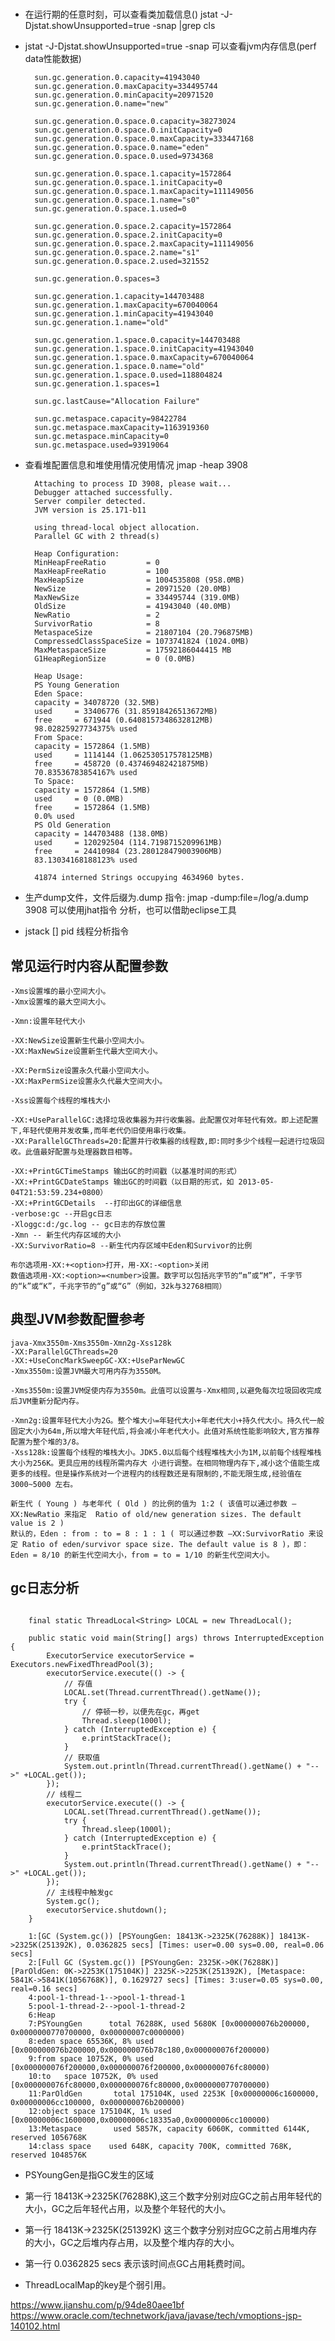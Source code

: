 # 

## 
* 在运行期的任意时刻，可以查看类加载信息()
    jstat -J-Djstat.showUnsupported=true -snap <pid> |grep cls
* jstat -J-Djstat.showUnsupported=true -snap <pid> 可以查看jvm内存信息(perf data性能数据)
  
  ```
    sun.gc.generation.0.capacity=41943040
    sun.gc.generation.0.maxCapacity=334495744
    sun.gc.generation.0.minCapacity=20971520
    sun.gc.generation.0.name="new"

    sun.gc.generation.0.space.0.capacity=38273024
    sun.gc.generation.0.space.0.initCapacity=0
    sun.gc.generation.0.space.0.maxCapacity=333447168
    sun.gc.generation.0.space.0.name="eden"
    sun.gc.generation.0.space.0.used=9734368

    sun.gc.generation.0.space.1.capacity=1572864
    sun.gc.generation.0.space.1.initCapacity=0
    sun.gc.generation.0.space.1.maxCapacity=111149056
    sun.gc.generation.0.space.1.name="s0"
    sun.gc.generation.0.space.1.used=0

    sun.gc.generation.0.space.2.capacity=1572864
    sun.gc.generation.0.space.2.initCapacity=0
    sun.gc.generation.0.space.2.maxCapacity=111149056
    sun.gc.generation.0.space.2.name="s1"
    sun.gc.generation.0.space.2.used=321552

    sun.gc.generation.0.spaces=3

    sun.gc.generation.1.capacity=144703488
    sun.gc.generation.1.maxCapacity=670040064
    sun.gc.generation.1.minCapacity=41943040
    sun.gc.generation.1.name="old"

    sun.gc.generation.1.space.0.capacity=144703488
    sun.gc.generation.1.space.0.initCapacity=41943040
    sun.gc.generation.1.space.0.maxCapacity=670040064
    sun.gc.generation.1.space.0.name="old"
    sun.gc.generation.1.space.0.used=118804824
    sun.gc.generation.1.spaces=1

    sun.gc.lastCause="Allocation Failure"

    sun.gc.metaspace.capacity=98422784
    sun.gc.metaspace.maxCapacity=1163919360
    sun.gc.metaspace.minCapacity=0
    sun.gc.metaspace.used=93919064

  ```
* 查看堆配置信息和堆使用情况使用情况 jmap -heap 3908
  ```
    Attaching to process ID 3908, please wait...
    Debugger attached successfully.
    Server compiler detected.
    JVM version is 25.171-b11

    using thread-local object allocation.
    Parallel GC with 2 thread(s)

    Heap Configuration:
    MinHeapFreeRatio         = 0
    MaxHeapFreeRatio         = 100
    MaxHeapSize              = 1004535808 (958.0MB)
    NewSize                  = 20971520 (20.0MB)
    MaxNewSize               = 334495744 (319.0MB)
    OldSize                  = 41943040 (40.0MB)
    NewRatio                 = 2
    SurvivorRatio            = 8
    MetaspaceSize            = 21807104 (20.796875MB)
    CompressedClassSpaceSize = 1073741824 (1024.0MB)
    MaxMetaspaceSize         = 17592186044415 MB
    G1HeapRegionSize         = 0 (0.0MB)

    Heap Usage:
    PS Young Generation
    Eden Space:
    capacity = 34078720 (32.5MB)
    used     = 33406776 (31.85918426513672MB)
    free     = 671944 (0.6408157348632812MB)
    98.02825927734375% used
    From Space:
    capacity = 1572864 (1.5MB)
    used     = 1114144 (1.062530517578125MB)
    free     = 458720 (0.437469482421875MB)
    70.83536783854167% used
    To Space:
    capacity = 1572864 (1.5MB)
    used     = 0 (0.0MB)
    free     = 1572864 (1.5MB)
    0.0% used
    PS Old Generation
    capacity = 144703488 (138.0MB)
    used     = 120292504 (114.7198715209961MB)
    free     = 24410984 (23.280128479003906MB)
    83.13034168188123% used

    41874 interned Strings occupying 4634960 bytes.
  ```
* 生产dump文件，文件后缀为.dump  指令: jmap -dump:file=/log/a.dump 3908 可以使用jhat指令 分析，也可以借助eclipse工具

* jstack [] pid 线程分析指令





## 常见运行时内容从配置参数

    -Xms设置堆的最小空间大小。  
    -Xmx设置堆的最大空间大小。  

    -Xmn:设置年轻代大小  
    
    -XX:NewSize设置新生代最小空间大小。  
    -XX:MaxNewSize设置新生代最大空间大小。  
    
    -XX:PermSize设置永久代最小空间大小。  
    -XX:MaxPermSize设置永久代最大空间大小。  
    
    -Xss设置每个线程的堆栈大小  
    
    -XX:+UseParallelGC:选择垃圾收集器为并行收集器。此配置仅对年轻代有效。即上述配置下,年轻代使用并发收集,而年老代仍旧使用串行收集。  
    -XX:ParallelGCThreads=20:配置并行收集器的线程数,即:同时多少个线程一起进行垃圾回收。此值最好配置与处理器数目相等。  

    -XX:+PrintGCTimeStamps 输出GC的时间戳（以基准时间的形式）  
    -XX:+PrintGCDateStamps 输出GC的时间戳（以日期的形式，如 2013-05-04T21:53:59.234+0800）  
    -XX:+PrintGCDetails  --打印出GC的详细信息  
    -verbose:gc --开启gc日志  
    -Xloggc:d:/gc.log -- gc日志的存放位置  
    -Xmn -- 新生代内存区域的大小  
    -XX:SurvivorRatio=8 --新生代内存区域中Eden和Survivor的比例  

    布尔选项用-XX:+<option>打开，用-XX:-<option>关闭  
    数值选项用-XX:<option>=<number>设置。数字可以包括兆字节的“m”或“M”，千字节的“k”或“K”，千兆字节的“g”或“G”（例如，32k与32768相同）  

## 典型JVM参数配置参考

    java-Xmx3550m-Xms3550m-Xmn2g-Xss128k  
    -XX:ParallelGCThreads=20  
    -XX:+UseConcMarkSweepGC-XX:+UseParNewGC  
    -Xmx3550m:设置JVM最大可用内存为3550M。  

    -Xms3550m:设置JVM促使内存为3550m。此值可以设置与-Xmx相同,以避免每次垃圾回收完成后JVM重新分配内存。  

    -Xmn2g:设置年轻代大小为2G。整个堆大小=年轻代大小+年老代大小+持久代大小。持久代一般固定大小为64m,所以增大年轻代后,将会减小年老代大小。此值对系统性能影响较大,官方推荐配置为整个堆的3/8。  
    -Xss128k:设置每个线程的堆栈大小。JDK5.0以后每个线程堆栈大小为1M,以前每个线程堆栈大小为256K。更具应用的线程所需内存大 小进行调整。在相同物理内存下,减小这个值能生成更多的线程。但是操作系统对一个进程内的线程数还是有限制的,不能无限生成,经验值在3000~5000 左右。  

    新生代 ( Young ) 与老年代 ( Old ) 的比例的值为 1:2 ( 该值可以通过参数 –XX:NewRatio 来指定  Ratio of old/new generation sizes. The default value is 2 )  
    默认的，Eden : from : to = 8 : 1 : 1 ( 可以通过参数 –XX:SurvivorRatio 来设定 Ratio of eden/survivor space size. The default value is 8 )，即： Eden = 8/10 的新生代空间大小，from = to = 1/10 的新生代空间大小。

## gc日志分析
```

    final static ThreadLocal<String> LOCAL = new ThreadLocal();

    public static void main(String[] args) throws InterruptedException {
        ExecutorService executorService = Executors.newFixedThreadPool(3);
        executorService.execute(() -> {
            // 存值
            LOCAL.set(Thread.currentThread().getName());
            try {
                // 停顿一秒，以便先在gc，再get
                Thread.sleep(1000l);
            } catch (InterruptedException e) {
                e.printStackTrace();
            }
            // 获取值
            System.out.println(Thread.currentThread().getName() + "-->" +LOCAL.get());
        });
        // 线程二
        executorService.execute(() -> {
            LOCAL.set(Thread.currentThread().getName());
            try {
                Thread.sleep(1000l);
            } catch (InterruptedException e) {
                e.printStackTrace();
            }
            System.out.println(Thread.currentThread().getName() + "-->" +LOCAL.get());
        });
        // 主线程中触发gc
        System.gc();
        executorService.shutdown();
    }
```

```
    1:[GC (System.gc()) [PSYoungGen: 18413K->2325K(76288K)] 18413K->2325K(251392K), 0.0362825 secs] [Times: user=0.00 sys=0.00, real=0.06 secs] 
    2:[Full GC (System.gc()) [PSYoungGen: 2325K->0K(76288K)] [ParOldGen: 0K->2253K(175104K)] 2325K->2253K(251392K), [Metaspace: 5841K->5841K(1056768K)], 0.1629727 secs] [Times: 3:user=0.05 sys=0.00, real=0.16 secs]  
    4:pool-1-thread-1-->pool-1-thread-1
    5:pool-1-thread-2-->pool-1-thread-2
    6:Heap
    7:PSYoungGen      total 76288K, used 5680K [0x000000076b200000, 0x0000000770700000, 0x00000007c0000000)
    8:eden space 65536K, 8% used [0x000000076b200000,0x000000076b78c180,0x000000076f200000)
    9:from space 10752K, 0% used [0x000000076f200000,0x000000076f200000,0x000000076fc80000)
    10:to   space 10752K, 0% used [0x000000076fc80000,0x000000076fc80000,0x0000000770700000)
    11:ParOldGen       total 175104K, used 2253K [0x00000006c1600000, 0x00000006cc100000, 0x000000076b200000)
    12:object space 175104K, 1% used [0x00000006c1600000,0x00000006c18335a0,0x00000006cc100000)
    13:Metaspace       used 5857K, capacity 6060K, committed 6144K, reserved 1056768K
    14:class space    used 648K, capacity 700K, committed 768K, reserved 1048576K
```

* PSYoungGen是指GC发生的区域  
* 第一行 18413K->2325K(76288K),这三个数字分别对应GC之前占用年轻代的大小，GC之后年轻代占用，以及整个年轻代的大小。
* 第一行 18413K->2325K(251392K) 这三个数字分别对应GC之前占用堆内存的大小，GC之后堆内存占用，以及整个堆内存的大小。  
* 第一行 0.0362825 secs 表示该时间点GC占用耗费时间。  

* ThreadLocalMap的key是个弱引用。

https://www.jianshu.com/p/94de80aee1bf   
https://www.oracle.com/technetwork/java/javase/tech/vmoptions-jsp-140102.html  